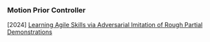 ### Motion Prior Controller

[2024] [Learning Agile Skills via Adversarial Imitation of Rough Partial Demonstrations](https://arxiv.org/abs/2206.11693)